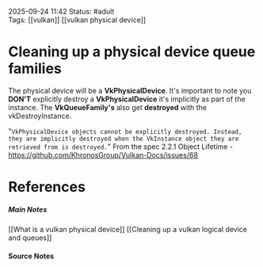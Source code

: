 2025-09-24 11:42
Status: #adult  
Tags: [[vulkan]] [[vulkan physical device]]
# Cleaning up a physical device queue families

The physical device will be a **VkPhysicalDevice**. It's important to note you **DON'T** explicitly destroy a **VkPhysicalDevice** it's implicitly as part of the instance. The **VkQueueFamily's** also get **destroyed** with the vkDestroyInstance.

"`VkPhysicalDevice objects cannot be explicitly destroyed. Instead, they are implicitly destroyed when the VkInstance object they are retrieved from is destroyed.`" From the spec 2.2.1 Object Lifetime - https://github.com/KhronosGroup/Vulkan-Docs/issues/68 
# References
##### Main Notes
[[What is a vulkan physical device]]
[[Cleaning up a vulkan logical device and queues]]
#### Source Notes